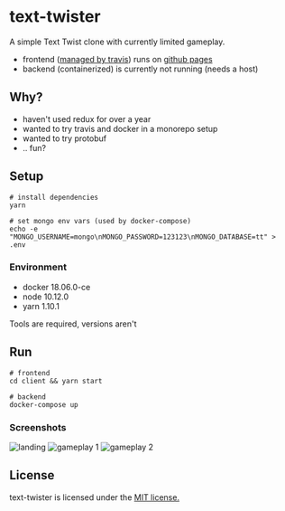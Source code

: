 # text-twister
A simple Text Twist clone with currently limited gameplay.

- frontend ([managed by travis](https://travis-ci.org/miran248/text-twister/)) runs on [github pages](https://miran248.github.io/text-twister/)
- backend (containerized) is currently not running (needs a host)

## Why?
- haven't used redux for over a year
- wanted to try travis and docker in a monorepo setup
- wanted to try protobuf
- .. fun?

## Setup

```
# install dependencies
yarn

# set mongo env vars (used by docker-compose)
echo -e "MONGO_USERNAME=mongo\nMONGO_PASSWORD=123123\nMONGO_DATABASE=tt" > .env
```

### Environment
- docker 18.06.0-ce
- node 10.12.0
- yarn 1.10.1

Tools are required, versions aren't

## Run

```
# frontend
cd client && yarn start

# backend
docker-compose up
```

### Screenshots

![landing](https://user-images.githubusercontent.com/32389245/47268408-e4f28880-d550-11e8-80be-d94ce6420509.png)
![gameplay 1](https://user-images.githubusercontent.com/32389245/47268573-fb99df00-d552-11e8-888a-e872a810ee61.png)
![gameplay 2](https://user-images.githubusercontent.com/32389245/47268585-13716300-d553-11e8-9c8a-ab680ec7d186.png)

## License
text-twister is licensed under the [MIT license.](https://github.com/miran248/text-twister/blob/master/LICENSE)
